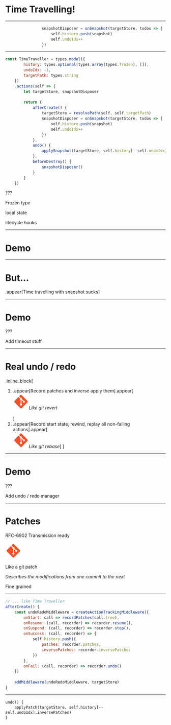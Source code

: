 # Time Travelling!

---

```javascript
                snapshotDisposer = onSnapshot(targetStore, todos => {
                    self.history.push(snapshot)
                    self.undoIdx++
                })
```

---

```javascript
const TimeTraveller = types.model({
        history: types.optional(types.array(types.frozen), []),
        undoIdx: -1,
        targetPath: types.string
    })
    .actions(self => {
        let targetStore, snapshotDisposer

        return {
            afterCreate() {
                targetStore = resolvePath(self, self.targetPath)
                snapshotDisposer = onSnapshot(targetStore, todos => {
                    self.history.push(snapshot)
                    self.undoIdx++
                })
            },
            undo() {
                applySnapshot(targetStore, self.history[--self.undoIdx])
            },
            beforeDestroy() {
                snapshotDisposer()
            }
        }
    })
```

???

Frozen type

local state

lifecycle hooks

---

# Demo

---

# But...

.appear[Time travelling with snapshot sucks]

---

# Demo

???

Add timeout stuff

---

# Real undo / redo

.inline_block[
1. .appear[Record patches and inverse apply them].appear[<br/><img src="img/git.png" width="50" />_Like git revert_<br/><br/>]
1. .appear[Record start state, rewind, replay all non-failing actions].appear[<br/><img src="img/git.png" width="50" />_Like git rebase_]
]

---

# Demo

???

Add undo / redo manager

---

# Patches

RFC-6902
Transmission ready

<img src="img/git.png" width="50" />

Like a git patch

_Describes the modifications from one commit to the next_

Fine grained

---

```javascript
// ... like Time Traveller
afterCreate() {
    const undoRedoMiddleware = createActionTrackingMiddleware({
        onStart: call => recordPatches(call.tree),
        onResume: (call, recorder) => recorder.resume(),
        onSuspend: (call, recorder) => recorder.stop(),
        onSuccess: (call, recorder) => {
            self.history.push({
                patches: recorder.patches,
                inversePatches: recorder.inversePatches
            })
        },
        onFail: (call, recorder) => recorder.undo()
    })

    addMiddleware(undoRedoMiddleware, targetStore)
}
```

---

```
undo() {
    applyPatch(targetStore, self.history[--self.undoIdx].inversePatches)
}
```